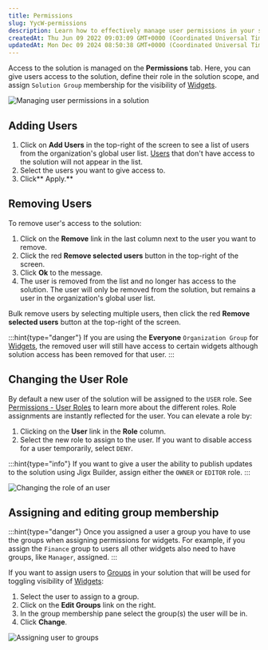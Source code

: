 ```yaml
---
title: Permissions
slug: YycW-permissions
description: Learn how to effectively manage user permissions in your solution with this informative document. Discover how to easily add and remove users, change their roles, and assign them to groups for enhanced widget visibility. Streamline your user management pr
createdAt: Thu Jun 09 2022 09:03:09 GMT+0000 (Coordinated Universal Time)
updatedAt: Mon Dec 09 2024 08:50:38 GMT+0000 (Coordinated Universal Time)
---
```


Access to the solution is managed on the **Permissions** tab. Here, you can give users access to the solution, define their role in the solution scope, and assign `Solution Group` membership for the visibility of [Widgets](./Widgets.md).

![Managing user permissions in a solution](https://archbee-image-uploads.s3.amazonaws.com/0TQnKgJpsWhT3gQzQOhdY-vR1e6I2Khrl6oHZIYM2cO-20240808-135803.png "Managing user permissions in a solution")

## Adding Users

1. Click on **Add Users** in the top-right of the screen to see a list of users from the organization's global user list. [Users](./../Users.md) that don't have access to the solution will not appear in the list.&#x20;
2. Select the users you want to give access to.
3. Click** Apply.**

## Removing Users

To remove user's access to the solution:

1. Click on the **Remove** link in the last column next to the user you want to remove.
2. Click the red **Remove selected users** button in the top-right of the screen.
3. Click **Ok** to the message.&#x20;
4. The user is removed from the list and no longer has access to the solution. The user will only be removed from the solution, but remains a user in the organization's global user list.

Bulk remove users by selecting multiple users, then click the red **Remove selected users** button at the top-right of the screen.

:::hint{type="danger"}
If you are using the **Everyone** `Organization Group` for [Widgets](./Widgets.md), the removed user will still have access to certain widgets although solution access has been removed for that user.&#x20;
:::

## Changing the User Role

By default a new user of the solution will be assigned to the `USER` role. See [Permissions - User Roles](<./../Permissions - User Roles.md>) to learn more about the different roles. Role assignments are instantly reflected for the user. You can elevate a role by:

1. Clicking on the **User** link in the **Role** column.&#x20;
2. Select the new role to assign  to the user. If you want to disable access for a user temporarily, select `DENY`.

:::hint{type="info"}
If you want to give a user the ability to publish updates to the solution using Jigx Builder, assign either the `OWNER` or `EDITOR` role.
:::

![Changing the role of an user](https://archbee-image-uploads.s3.amazonaws.com/x7vdIDH6-ScTprfmi2XXX/FzQ-KD0rYjCyWiN91V_ad_jm-userrolel.png "Changing the role of an user")

## Assigning and editing group membership

:::hint{type="danger"}
Once you assigned a user a group you have to use the groups when assigning permissions for widgets. For example, if you assign the `Finance` group to users all other widgets also need to have groups, like `Manager`, assigned.
:::

If you want to assign users to [Groups](./Groups.md) in your solution that will be used for toggling visibility of [Widgets](./Widgets.md):

1. Select the user to assign to a group.
2. Click on the **Edit Groups** link on the right.
3. In the group membership pane select the group(s) the user will be in.
4. Click **Change**.

![Assigning user to groups](https://archbee-image-uploads.s3.amazonaws.com/x7vdIDH6-ScTprfmi2XXX/YLJgBVr86VoQ0t9wBIj7X_jm-editgroups.png "Assigning user to groups")

